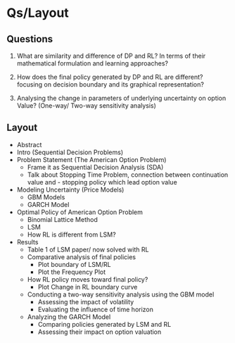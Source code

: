 
# Qs/Layout

## Questions

1. What are similarity and difference of DP and RL? In terms of their mathematical formulation and learning approaches?

2. How does the final policy generated by DP and RL are different? focusing on decision boundary and its graphical representation?

3. Analysing the change in parameters of underlying uncertainty on option Value? (One-way/ Two-way sensitivity analysis)
 
## Layout

- Abstract
- Intro (Sequential Decision Problems)
- Problem Statement (The American Option Problem) 
  - Frame it as Sequential Decision Analysis (SDA)
  - Talk about Stopping Time Problem, connection between continuation value and - stopping policy which lead option value
- Modeling Uncertainty (Price Models)
   - GBM Models
   - GARCH Model
- Optimal Policy of American Option Problem
  - Binomial Lattice Method
  - LSM
  - How RL is different from LSM?
- Results
  - Table 1 of LSM paper/ now solved with RL
  - Comparative analysis of final policies
    - Plot boundary of LSM/RL
    - Plot the Frequency Plot  
  - How RL policy moves toward final policy?
    - Plot Change in RL boundary curve
  - Conducting a two-way sensitivity analysis using the GBM model
    - Assessing the impact of volatility
    - Evaluating the influence of time horizon
  - Analyzing the GARCH Model
    - Comparing policies generated by LSM and RL
    - Assessing their impact on option valuation